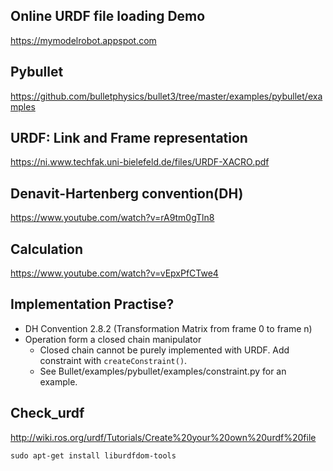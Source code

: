 ## Online URDF file loading Demo
https://mymodelrobot.appspot.com

## Pybullet
https://github.com/bulletphysics/bullet3/tree/master/examples/pybullet/examples

## URDF: Link and Frame representation
https://ni.www.techfak.uni-bielefeld.de/files/URDF-XACRO.pdf

## Denavit-Hartenberg convention(DH)
https://www.youtube.com/watch?v=rA9tm0gTln8

## Calculation

https://www.youtube.com/watch?v=vEpxPfCTwe4


## Implementation Practise?
* DH Convention 2.8.2 (Transformation Matrix from frame 0 to frame n)
* Operation form a closed chain manipulator
	* Closed chain cannot be purely implemented with URDF. Add constraint with `createConstraint()`. 
	* See Bullet/examples/pybullet/examples/constraint.py for an example.

## Check_urdf

http://wiki.ros.org/urdf/Tutorials/Create%20your%20own%20urdf%20file

```
sudo apt-get install liburdfdom-tools
```
